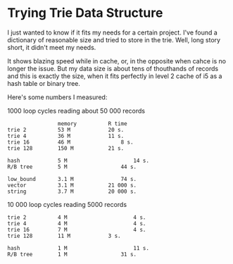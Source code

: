 # Trying Trie Data Structure

I just wanted to know if it fits my needs for a certain project. I've found a dictionary of reasonable size and tried to store in the trie. Well, long story short, it didn't meet my needs.

It shows blazing speed while in cache, or, in the opposite when cahce is no longer the issue. But my data size is about tens of thouthands of records and this is exactly the size, when it fits perfectly in level 2 cache of i5 as a hash table or binary tree.

Here's some numbers I measured:

1000 loop cycles reading about 50 000 records

                    memory          R time
    trie 2          53 M            20 s.           
    trie 4          36 M            11 s.
    trie 16         46 M                8 s.
    trie 128        150 M           21 s.
    
    hash            5 M                     14 s.
    R/B tree        5 M                 44 s.
    
    low_bound       3.1 M               74 s.
    vector          3.1 M           21 000 s.
    string          3.7 M           20 000 s.


10 000 loop cycles reading 5000 records

    trie 2          4 M                     4 s.
    trie 4          4 M                     4 s.
    trie 16         7 M                     4 s.
    trie 128        11 M            3 s.
    
    hash            1 M                     11 s.
    R/B tree        1 M                 31 s.
